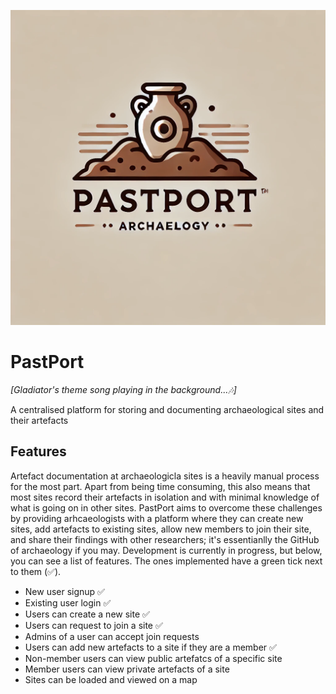 ![alt text](pastport-frontend/src/logo.png)
# PastPort 
*[Gladiator's theme song playing in the background...🎶]*

A centralised platform for storing and documenting archaeological sites and their artefacts

## Features
Artefact documentation at archaeologicla sites is a heavily manual process for the most part. Apart from being time consuming, this also means that most sites record their artefacts in isolation and with minimal knowledge of what is going on in other sites. PastPort aims to overcome these challenges by providing arhcaeologists with a platform where they can create new sites, add artefacts to existing sites, allow new members to join their site, and share their findings with other researchers; it's essentianlly the GitHub of archaeology if you may. Development is currently in progress, but below, you can see a list of features. The ones implemented have a green tick next to them (✅).
- New user signup ✅
- Existing user login ✅
- Users can create a new site ✅
- Users can request to join a site ✅
- Admins of a user can accept join requests
- Users can add new artefacts to a site if they are a member ✅
- Non-member users can view public artefatcs of a specific site
- Member users can view private artefacts of a site
- Sites can be loaded and viewed on a map
